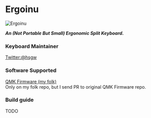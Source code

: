Ergoinu
===

![Ergoinu](https://i.imgur.com/4CCM8Vl.jpg)

***An (Not Portable But Small) Ergonomic Split Keyboard.***

### Keyboard Maintainer
[Twitter:@hsgw](https://twitter.com/hsgw)

### Software Supported
[QMK Firmware (my folk)](https://github.com/hsgw/qmk_firmware)  
Only on my folk repo, but I send PR to original QMK Firmware repo.  

### Build guide
TODO
